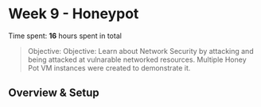 # Week 9 - Honeypot

Time spent: **16** hours spent in total

> Objective: Objective: Learn about Network Security by attacking and being attacked at vulnarable networked resources. Multiple Honey Pot VM instances were created to demonstrate it.

## Overview & Setup

